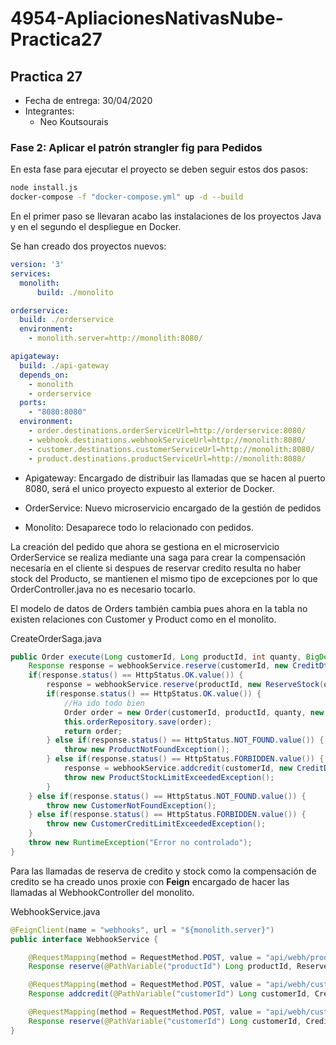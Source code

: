 # 4954-ApliacionesNativasNube-Practica27
## Practica 27
* Fecha de entrega: 30/04/2020
* Integrantes:
  * Neo Koutsourais
  
### Fase 2: Aplicar el patrón strangler fig para Pedidos 
En esta fase para ejecutar el proyecto se deben seguir estos dos pasos:

``` sh
node install.js
docker-compose -f "docker-compose.yml" up -d --build
```

En el primer paso se llevaran acabo las instalaciones de los proyectos Java y en el segundo el despliegue en Docker.

Se han creado dos proyectos nuevos:

``` yml
version: '3'
services:
  monolith:
      build: ./monolito

orderservice:
  build: ./orderservice
  environment:
    - monolith.server=http://monolith:8080/

apigateway:
  build: ./api-gateway
  depends_on: 
    - monolith
    - orderservice
  ports:
    - "8080:8080"
  environment:
    - order.destinations.orderServiceUrl=http://orderservice:8080/
    - webhook.destinations.webhookServiceUrl=http://monolith:8080/
    - customer.destinations.customerServiceUrl=http://monolith:8080/
    - product.destinations.productServiceUrl=http://monolith:8080/
 ```
 - Apigateway:
    Encargado de distribuir las llamadas que se hacen al puerto 8080, será el unico proyecto expuesto al exterior de Docker.
 
 - OrderService:
    Nuevo microservicio encargado de la gestión de pedidos
    
 - Monolito:
    Desaparece todo lo relacionado con pedidos.
    
La creación del pedido que ahora se gestiona en el microservicio OrderService se realiza mediante una saga para crear la compensación necesaría en el cliente si despues de reservar credito resulta no haber stock del Producto, se mantienen el mismo tipo de excepciones por lo que OrderController.java no es necesario tocarlo.

El modelo de datos de Orders también cambia pues ahora en la tabla no existen relaciones con Customer y Product como en el monolito.

CreateOrderSaga.java

``` java
public Order execute(Long customerId, Long productId, int quanty, BigDecimal orderTotal) {
    Response response = webhookService.reserve(customerId, new CreditDto(orderTotal));
    if(response.status() == HttpStatus.OK.value()) {
        response = webhookService.reserve(productId, new ReserveStock(quanty));
        if(response.status() == HttpStatus.OK.value()) {
            //Ha ido todo bien
            Order order = new Order(customerId, productId, quanty, new Money(orderTotal));
            this.orderRepository.save(order);
            return order;
        } else if(response.status() == HttpStatus.NOT_FOUND.value()) {
            throw new ProductNotFoundException();
        } else if(response.status() == HttpStatus.FORBIDDEN.value()) {
            response = webhookService.addcredit(customerId, new CreditDto(orderTotal));
            throw new ProductStockLimitExceededException();
        }
    } else if(response.status() == HttpStatus.NOT_FOUND.value()) {
        throw new CustomerNotFoundException();
    } else if(response.status() == HttpStatus.FORBIDDEN.value()) {
        throw new CustomerCreditLimitExceededException();
    }
    throw new RuntimeException("Error no controlado");
}
```
Para las llamadas de reserva de credito y stock como la compensación de credito se ha creado unos proxie con **Feign** encargado de hacer las llamadas al WebhookController del monolito.

WebhookService.java

``` java
@FeignClient(name = "webhooks", url = "${monolith.server}")
public interface WebhookService {

    @RequestMapping(method = RequestMethod.POST, value = "api/webh/products/{productId}/reserve", consumes = "application/json")
    Response reserve(@PathVariable("productId") Long productId, ReserveStock reserveStock);

    @RequestMapping(method = RequestMethod.POST, value = "api/webh/customers/{customerId}/credit", consumes = "application/json")
    Response addcredit(@PathVariable("customerId") Long customerId, CreditDto creditExtra);

    @RequestMapping(method = RequestMethod.POST, value = "api/webh/customers/{customerId}/reserve", consumes = "application/json")
    Response reserve(@PathVariable("customerId") Long customerId, CreditDto reserveCredit);
}
```

